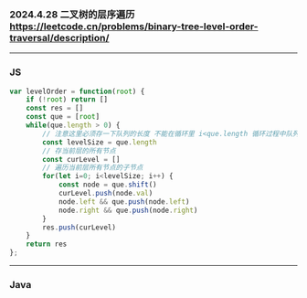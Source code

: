 ### 2024.4.28 二叉树的层序遍历  https://leetcode.cn/problems/binary-tree-level-order-traversal/description/

---

### JS

```js
var levelOrder = function(root) {
    if (!root) return []
    const res = []
    const que = [root]
    while(que.length > 0) {
        // 注意这里必须存一下队列的长度 不能在循环里 i<que.length 循环过程中队列长度会变
        const levelSize = que.length
        // 存当前层的所有节点
        const curLevel = []
        // 遍历当前层所有节点的子节点
        for(let i=0; i<levelSize; i++) {
            const node = que.shift()
            curLevel.push(node.val)
            node.left && que.push(node.left)
            node.right && que.push(node.right)
        }
        res.push(curLevel)
    }
    return res
};
```

---

### Java
